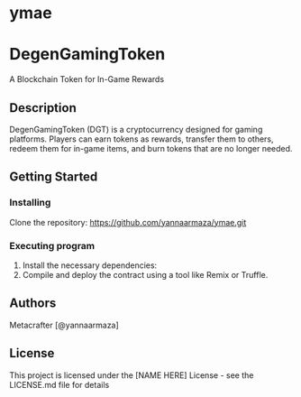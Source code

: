 # ymae
# DegenGamingToken

 A Blockchain Token for In-Game Rewards
 
## Description

DegenGamingToken (DGT) is a cryptocurrency designed for gaming platforms. Players can earn tokens as rewards, transfer them to others, redeem them for in-game items, and burn tokens that are no longer needed.

## Getting Started

### Installing

Clone the repository:
https://github.com/yannaarmaza/ymae.git

### Executing program

1. Install the necessary dependencies:
2. Compile and deploy the contract using a tool like Remix or Truffle.

## Authors

Metacrafter [@yannaarmaza]

## License

This project is licensed under the [NAME HERE] License - see the LICENSE.md file for details
